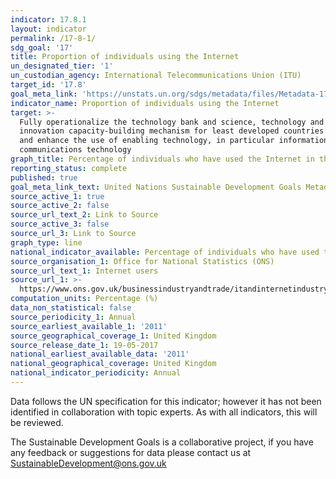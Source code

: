 ```yaml
---
indicator: 17.8.1
layout: indicator
permalink: /17-8-1/
sdg_goal: '17'
title: Proportion of individuals using the Internet
un_designated_tier: '1'
un_custodian_agency: International Telecommunications Union (ITU)
target_id: '17.8'
goal_meta_link: 'https://unstats.un.org/sdgs/metadata/files/Metadata-17-08-01.pdf'
indicator_name: Proportion of individuals using the Internet
target: >-
  Fully operationalize the technology bank and science, technology and
  innovation capacity-building mechanism for least developed countries by 2017
  and enhance the use of enabling technology, in particular information and
  communications technology
graph_title: Percentage of individuals who have used the Internet in the last three months
reporting_status: complete
published: true
goal_meta_link_text: United Nations Sustainable Development Goals Metadata (pdf 216kB)
source_active_1: true
source_active_2: false
source_url_text_2: Link to Source
source_active_3: false
source_url_3: Link to Source
graph_type: line
national_indicator_available: Percentage of individuals who have used the Internet in the last three months
source_organisation_1: Office for National Statistics (ONS)
source_url_text_1: Internet users
source_url_1: >-
  https://www.ons.gov.uk/businessindustryandtrade/itandinternetindustry/datasets/internetusers
computation_units: Percentage (%)
data_non_statistical: false
source_periodicity_1: Annual
source_earliest_available_1: '2011'
source_geographical_coverage_1: United Kingdom
source_release_date_1: 19-05-2017
national_earliest_available_data: '2011'
national_geographical_coverage: United Kingdom
national_indicator_periodicity: Annual
---
```

Data follows the UN specification for this indicator; however it has not been identified in collaboration with topic experts. As with all indicators, this will be reviewed.

The Sustainable Development Goals is a collaborative project, if you have any feedback or suggestions for data please contact us at <SustainableDevelopment@ons.gov.uk>
